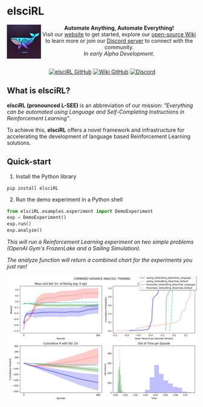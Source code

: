 # elsciRL

<a href="url"><img src="https://github.com/pdfosborne/elsciRL-Wiki/blob/main/Resources/images/elsci-whale-logo.png" align="left" height="90" width="90" ></a> 

<div align="center">
  <b>Automate Anything, Automate Everything!</b>
  <br>
  Visit our <a href="https://elsci.org">website</a> to get started, explore our <a href="https://github.com/pdfosborne/elsciRL-Wiki">open-source Wiki</a> to learn more or join our <a href="https://discord.gg/A2dRVrhB">Discord server</a> to connect with the community.
  <br>
  <i>In early Alpha Development.</i>
</div>

<div align="center">  
  <br>

  <a href="https://github.com/pdfosborne/elsciRL">![elsciRL GitHub](https://img.shields.io/github/watchers/pdfosborne/elsciRL?style=for-the-badge&logo=github&label=elsciRL&link=https%3A%2F%2Fgithub.com%2Fpdfosborne%2FelsciRL)</a>
  <a href="https://github.com/pdfosborne/elsciRL-Wiki">![Wiki GitHub](https://img.shields.io/github/watchers/pdfosborne/elsciRL-Wiki?style=for-the-badge&logo=github&label=elsciRL-Wiki&link=https%3A%2F%2Fgithub.com%2Fpdfosborne%2FelsciRL-Wiki)</a>
  <a href="https://discord.gg/A2dRVrhB">![Discord](https://img.shields.io/discord/1310579689315893248?style=for-the-badge&logo=discord&label=Discord&link=https%3A%2F%2Fdiscord.com%2Fchannels%2F1184202186469683200%2F1184202186998173878)</a>

</div>

## What is elsciRL?

**elsciRL (pronounced L-SEE)** is an abbreviation of our mission: *"Everything can be automated using Language and Self-Completing Instructions in Reinforcement Learning"*.

To achieve this, **elsciRL** offers a novel framework and infrastructure for accelerating the development of language based Reinforcement Learning solutions.

## Quick-start

1. Install the Python library
```
pip install elsciRL
```
2. Run the demo experiment in a Python shell
```python
from elsciRL.examples.experiment import DemoExperiment
exp = DemoExperiment()
exp.run()
exp.analyze()
``` 
*This will run a Reinforcement Learning experiment on two simple problems (OpenAI Gym's FrozenLake and a Sailing Simulation).*

*The analyze function will return a combined chart for the experiments you just ran!*

![variance\_comparison\_TRAINING](https://raw.githubusercontent.com/pdfosborne/elsciRL-Wiki/refs/heads/main/Documentation/I%20-%20Introduction/attachments/variance_comparison_TRAINING.png)




